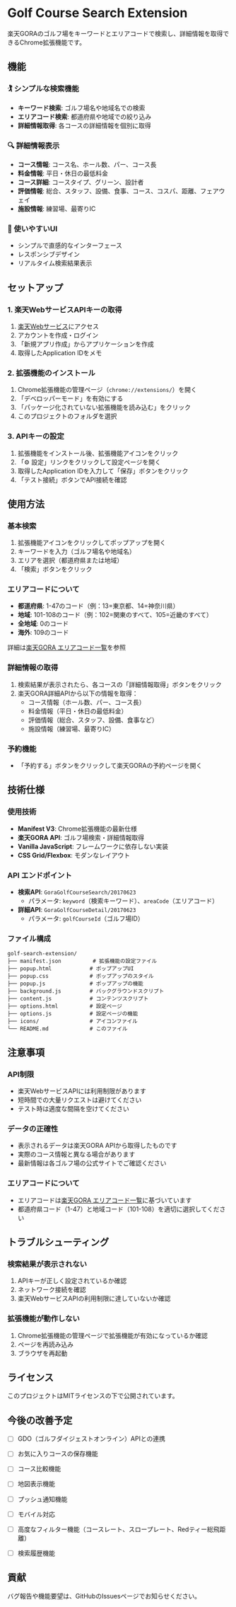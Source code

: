# Golf Course Search Extension

楽天GORAのゴルフ場をキーワードとエリアコードで検索し、詳細情報を取得できるChrome拡張機能です。

## 機能

### 🏌️ シンプルな検索機能
- **キーワード検索**: ゴルフ場名や地域名での検索
- **エリアコード検索**: 都道府県や地域での絞り込み
- **詳細情報取得**: 各コースの詳細情報を個別に取得

### 🔍 詳細情報表示
- **コース情報**: コース名、ホール数、パー、コース長
- **料金情報**: 平日・休日の最低料金
- **コース詳細**: コースタイプ、グリーン、設計者
- **評価情報**: 総合、スタッフ、設備、食事、コース、コスパ、距離、フェアウェイ
- **施設情報**: 練習場、最寄りIC

### 📱 使いやすいUI
- シンプルで直感的なインターフェース
- レスポンシブデザイン
- リアルタイム検索結果表示

## セットアップ

### 1. 楽天WebサービスAPIキーの取得

1. [楽天Webサービス](https://webservice.rakuten.co.jp/)にアクセス
2. アカウントを作成・ログイン
3. 「新規アプリ作成」からアプリケーションを作成
4. 取得したApplication IDをメモ

### 2. 拡張機能のインストール

1. Chrome拡張機能の管理ページ（`chrome://extensions/`）を開く
2. 「デベロッパーモード」を有効にする
3. 「パッケージ化されていない拡張機能を読み込む」をクリック
4. このプロジェクトのフォルダを選択

### 3. APIキーの設定

1. 拡張機能をインストール後、拡張機能アイコンをクリック
2. 「⚙️ 設定」リンクをクリックして設定ページを開く
3. 取得したApplication IDを入力して「保存」ボタンをクリック
4. 「テスト接続」ボタンでAPI接続を確認

## 使用方法

### 基本検索
1. 拡張機能アイコンをクリックしてポップアップを開く
2. キーワードを入力（ゴルフ場名や地域名）
3. エリアを選択（都道府県または地域）
4. 「検索」ボタンをクリック

### エリアコードについて
- **都道府県**: 1-47のコード（例：13=東京都、14=神奈川県）
- **地域**: 101-108のコード（例：102=関東のすべて、105=近畿のすべて）
- **全地域**: 0のコード
- **海外**: 109のコード

詳細は[楽天GORA エリアコード一覧](https://webservice.rakuten.co.jp/documentation/areacode/golfarea)を参照

### 詳細情報の取得
1. 検索結果が表示されたら、各コースの「詳細情報取得」ボタンをクリック
2. 楽天GORA詳細APIから以下の情報を取得：
   - コース情報（ホール数、パー、コース長）
   - 料金情報（平日・休日の最低料金）
   - 評価情報（総合、スタッフ、設備、食事など）
   - 施設情報（練習場、最寄りIC）

### 予約機能
- 「予約する」ボタンをクリックして楽天GORAの予約ページを開く

## 技術仕様

### 使用技術
- **Manifest V3**: Chrome拡張機能の最新仕様
- **楽天GORA API**: ゴルフ場検索・詳細情報取得
- **Vanilla JavaScript**: フレームワークに依存しない実装
- **CSS Grid/Flexbox**: モダンなレイアウト

### API エンドポイント
- **検索API**: `GoraGolfCourseSearch/20170623`
  - パラメータ: `keyword`（検索キーワード）、`areaCode`（エリアコード）
- **詳細API**: `GoraGolfCourseDetail/20170623`
  - パラメータ: `golfCourseId`（ゴルフ場ID）

### ファイル構成
```
golf-search-extension/
├── manifest.json          # 拡張機能の設定ファイル
├── popup.html            # ポップアップUI
├── popup.css             # ポップアップのスタイル
├── popup.js              # ポップアップの機能
├── background.js         # バックグラウンドスクリプト
├── content.js            # コンテンツスクリプト
├── options.html          # 設定ページ
├── options.js            # 設定ページの機能
├── icons/                # アイコンファイル
└── README.md             # このファイル
```

## 注意事項

### API制限
- 楽天WebサービスAPIには利用制限があります
- 短時間での大量リクエストは避けてください
- テスト時は適度な間隔を空けてください

### データの正確性
- 表示されるデータは楽天GORA APIから取得したものです
- 実際のコース情報と異なる場合があります
- 最新情報は各ゴルフ場の公式サイトでご確認ください

### エリアコードについて
- エリアコードは[楽天GORA エリアコード一覧](https://webservice.rakuten.co.jp/documentation/areacode/golfarea)に基づいています
- 都道府県コード（1-47）と地域コード（101-108）を適切に選択してください


## トラブルシューティング

### 検索結果が表示されない
1. APIキーが正しく設定されているか確認
2. ネットワーク接続を確認
3. 楽天WebサービスAPIの利用制限に達していないか確認

### 拡張機能が動作しない
1. Chrome拡張機能の管理ページで拡張機能が有効になっているか確認
2. ページを再読み込み
3. ブラウザを再起動

## ライセンス

このプロジェクトはMITライセンスの下で公開されています。

## 今後の改善予定

- [ ] GDO（ゴルフダイジェストオンライン）APIとの連携
- [ ] お気に入りコースの保存機能
- [ ] コース比較機能
- [ ] 地図表示機能
- [ ] プッシュ通知機能
- [ ] モバイル対応
- [ ] 高度なフィルター機能（コースレート、スロープレート、Redティー総飛距離）
- [ ] 検索履歴機能


## 貢献

バグ報告や機能要望は、GitHubのIssuesページでお知らせください。

